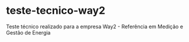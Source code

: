 # teste-tecnico-way2
Teste técnico realizado para a empresa Way2 - Referência em Medição e Gestão de Energia
